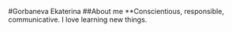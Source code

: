 #Gorbaneva Ekaterina 
##About me 
**Conscientious, responsible, communicative. I love learning new things. 
